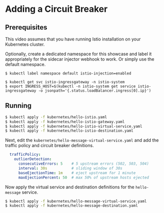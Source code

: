 # Adding a Circuit Breaker

## Prerequisites

This video assumes that you have running Istio installation on your Kubernetes cluster.

Optionally, create a dedicated namespace for this showcase and label it appropriately for the sidecar injector webhook to work. Or simply use the default namespace.

```
$ kubectl label namespace default istio-injection=enabled

$ kubectl get svc istio-ingressgateway -n istio-system
$ export INGRESS_HOST=$(kubectl -n istio-system get service istio-ingressgateway -o jsonpath='{.status.loadBalancer.ingress[0].ip}')
```

## Running

```bash
$ kubectl apply -f kubernetes/hello-istio.yaml
$ kubectl apply -f kubernetes/hello-istio-gateway.yaml
$ kubectl apply -f kubernetes/hello-istio-virtual-service.yaml
$ kubectl apply -f kubernetes/hello-istio-destination.yaml
```

Next, edit the `kubernetes/hello-message-virtual-service.yaml` and add the traffic policy and circuit breaker definitions.

```yaml
  trafficPolicy:
    outlierDetection:
      consecutiveErrors: 5    # 5 upstream errors (502, 503, 504)
      interval: 30s           # sliding window of 30s
      baseEjectionTime: 1m    # eject upstream for 1 minute
      maxEjectionPercent: 50  # max 50% of upstream hosts ejected
```

Now apply the virtual service and destination definitions for the `hello-message` service.

```bash
$ kubectl apply -f kubernetes/hello-message-virtual-service.yaml
$ kubectl apply -f kubernetes/hello-message-destination.yaml
```